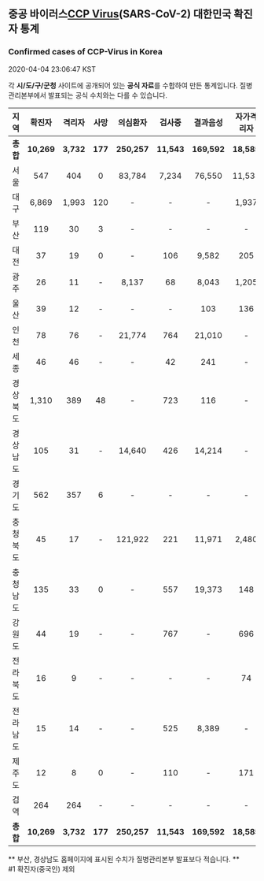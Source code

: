 
## 중공 바이러스[CCP Virus]()(SARS-CoV-2) 대한민국 확진자 통계
### Confirmed cases of CCP-Virus in Korea
2020-04-04 23:06:47 KST

각 **시/도/구/군청** 사이트에 공개되어 있는 **공식 자료**를 수합하여 만든 통계입니다.
질병관리본부에서 발표되는 공식 수치와는 다를 수 있습니다.


|  지역  | 확진자 |  격리자  |  사망  |  의심환자  |  검사중  |  결과음성  |  자가격리자  |  감시중  |  감시해제  |  퇴원  |
|:------:|:------:|:--------:|:--------:|:----------:|:--------:|:----------------:|:------------:|:--------:|:----------:|:--:|
|**총합**|**10,269**|**3,732**|**177**|**250,257**|**11,543**|**169,592**|**18,585**|**6,485**|**22,053**|**6,314**|
|서울|547|404|0|83,784|7,234|76,550|11,533|3,894|7,639|143|
|대구|6,869|1,993|120|-|-|-|1,937|-|-|4,756|
|부산|119|30|3|-|-|-|-|-|-|86|
|대전|37|19|0|-|106|9,582|205|205|613|18|
|광주|26|11|-|8,137|68|8,043|1,205|5|1,200|15|
|울산|39|12|-|-|-|103|136|1|135|27|
|인천|78|76|-|21,774|764|21,010|-|-|-|2|
|세종|46|46|-|-|42|241|-|-|-|-|
|경상북도|1,310|389|48|-|723|116|-|1,127|10,347|827|
|경상남도|105|31|-|14,640|426|14,214|-|-|-|74|
|경기도|562|357|6|-|-|-|-|-|-|199|
|충청북도|45|17|-|121,922|221|11,971|2,480|636|1,844|28|
|충청남도|135|33|0|-|557|19,373|148|-|-|102|
|강원도|44|19|-|-|767|-|696|-|-|25|
|전라북도|16|9|-|-|-|-|74|-|-|7|
|전라남도|15|14|-|-|525|8,389|-|617|275|1|
|제주도|12|8|0|-|110|-|171|-|-|4|
|검역|264|264|-|-|-|-|-|-|-|-|
|**총합**|**10,269**|**3,732**|**177**|**250,257**|**11,543**|**169,592**|**18,585**|**6,485**|**22,053**|**6,314**|


** 부산, 경상남도 홈페이지에 표시된 수치가 질병관리본부 발표보다 적습니다. **<br>
#1 확진자(중국인) 제외
    